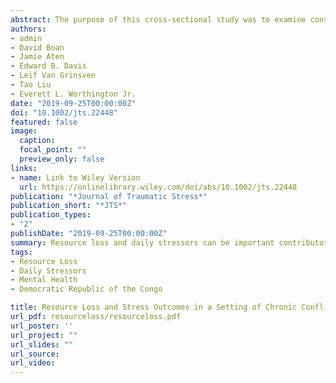 ```yaml
---
abstract: The purpose of this cross‐sectional study was to examine conservation of resources (COR) theory in the context of armed conflict in Africa. Specifically, within the setting of ongoing chronic conflict in the eastern Democratic Republic of the Congo (DRC), we tested the COR theory prediction that resource loss contributes to various stress outcomes. Consistent with COR theory, resource loss predicted all four stress outcomes above and beyond the contribution of demographics, relocation experiences, and daily stressors; however, this effect was small, ΔR2 = .02–.06. The most consistent and strongest predictors of stress outcomes were daily stressors, βs = .42–.62; number of relocation experiences, βs = .33–.43; and psychosocial resource loss (e.g., loss of hope, meaning or purpose in life, intimacy with friends and family, physical health of family), βs = .17–.26. We discuss the findings with consideration of research on disasters generally and armed conflicts specifically. We also discuss implications for humanitarian interventions with conflict‐affected populations in Africa and beyond.
authors:
- admin
- David Boan
- Jamie Aten
- Edward B. Davis
- Leif Van Grinsven
- Tao Liu
- Everett L. Worthington Jr.
date: "2019-09-25T00:00:00Z"
doi: "10.1002/jts.22448"
featured: false
image:
  caption: 
  focal_point: ""
  preview_only: false
links:
- name: Link to Wiley Version
  url: https://onlinelibrary.wiley.com/doi/abs/10.1002/jts.22448
publication: "*Journal of Traumatic Stress*"
publication_short: "*JTS*"
publication_types:
- "2"
publishDate: "2019-09-25T00:00:00Z"
summary: Resource loss and daily stressors can be important contributors to adverse mental health outcomes in conflict-affected groups within the DRC.
tags:
- Resource Loss
- Daily Stressors
- Mental Health
- Democratic Republic of the Congo

title: Resource Loss and Stress Outcomes in a Setting of Chronic Conflict
url_pdf: resourceloss/resourceloss.pdf
url_poster: ''
url_project: ""
url_slides: ""
url_source:
url_video: 
---
```

